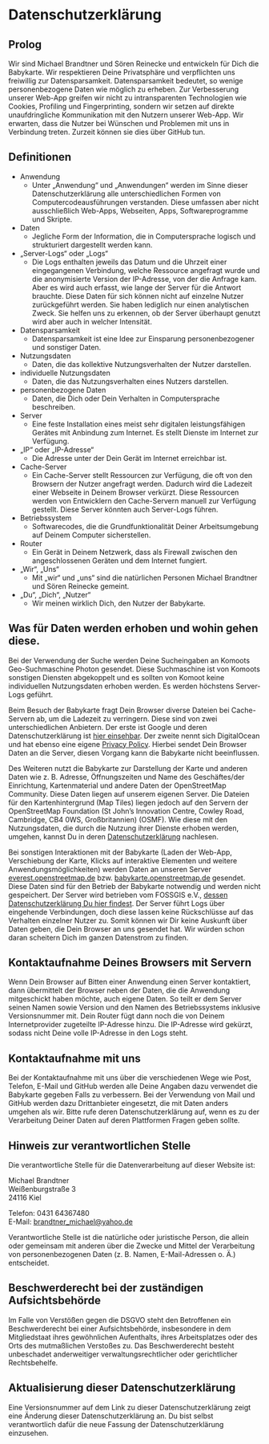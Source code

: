 # Datenschutzerklärung

## Prolog

Wir sind Michael Brandtner und Sören Reinecke und entwickeln für Dich die Babykarte. Wir respektieren Deine Privatsphäre und verpflichten uns freiwillig zur Datensparsamkeit. Datensparsamkeit bedeutet, so wenige personenbezogene Daten wie möglich zu erheben. Zur Verbesserung unserer Web-App greifen wir nicht zu intransparenten Technologien wie Cookies, Profiling und Fingerprinting, sondern wir setzen auf direkte unaufdringliche Kommunikation mit den Nutzern unserer Web-App. Wir erwarten, dass die Nutzer bei Wünschen und Problemen mit uns in Verbindung treten. Zurzeit können sie dies über GitHub tun.

## Definitionen

- Anwendung
  - Unter „Anwendung“ und „Anwendungen“ werden im Sinne dieser Datenschutzerklärung alle unterschiedlichen Formen von Computercodeausführungen verstanden. Diese umfassen aber nicht ausschließlich Web-Apps, Webseiten, Apps, Softwareprogramme und Skripte.
- Daten
  - Jegliche Form der Information, die in Computersprache logisch und strukturiert dargestellt werden kann.
- „Server-Logs“ oder „Logs“
  - Die Logs enthalten jeweils das Datum und die Uhrzeit einer eingegangenen Verbindung, welche Ressource angefragt wurde und die anonymisierte Version der IP-Adresse, von der die Anfrage kam. Aber es wird auch erfasst, wie lange der Server für die Antwort brauchte. Diese Daten für sich können nicht auf einzelne Nutzer zurückgeführt werden. Sie haben lediglich nur einen analytischen Zweck. Sie helfen uns zu erkennen, ob der Server überhaupt genutzt wird aber auch in welcher Intensität.
- Datensparsamkeit
  - Datensparsamkeit ist eine Idee zur Einsparung personenbezogener und sonstiger Daten.
- Nutzungsdaten
  - Daten, die das kollektive Nutzungsverhalten der Nutzer darstellen.
- individuelle Nutzungsdaten
  - Daten, die das Nutzungsverhalten eines Nutzers darstellen.
- personenbezogene Daten
  - Daten, die Dich oder Dein Verhalten in Computersprache beschreiben.
- Server
  - Eine feste Installation eines meist sehr digitalen leistungsfähigen Gerätes mit Anbindung zum Internet. Es stellt Dienste im Internet zur Verfügung.
- „IP“ oder „IP-Adresse“
  - Die Adresse unter der Dein Gerät im Internet erreichbar ist.
- Cache-Server
  - Ein Cache-Server stellt Ressourcen zur Verfügung, die oft von den Browsern der
    Nutzer angefragt werden. Dadurch wird die Ladezeit einer Webseite in
    Deinem Browser verkürzt. Diese Ressourcen werden von Entwicklern den Cache-Servern manuell zur Verfügung gestellt. Diese Server könnten auch Server-Logs führen.
- Betriebssystem
  - Softwarecodes, die die Grundfunktionalität Deiner Arbeitsumgebung auf Deinem Computer sicherstellen.
- Router
  - Ein Gerät in Deinem Netzwerk, dass als Firewall zwischen den angeschlossenen Geräten und dem Internet fungiert.
- „Wir“, „Uns“
  - Mit „wir“ und „uns“ sind die natürlichen Personen Michael Brandtner und Sören Reinecke gemeint.
- „Du“, „Dich“, „Nutzer“
  - Wir meinen wirklich Dich, den Nutzer der Babykarte.

## Was für Daten werden erhoben und wohin gehen diese.

Bei der Verwendung der Suche werden Deine Sucheingaben an Komoots Geo-Suchmaschine Photon gesendet. Diese Suchmaschine ist von Komoots sonstigen Diensten abgekoppelt und es sollten von Komoot keine individuellen Nutzungsdaten erhoben werden. Es werden höchstens Server-Logs geführt.

Beim Besuch der Babykarte fragt Dein Browser diverse Dateien bei Cache-Servern ab, um die Ladezeit zu verringern. Diese sind von zwei unterschiedlichen Anbietern. Der erste ist Google und deren Datenschutzerklärung ist [hier einsehbar](https://policies.google.com/privacy#infocollect). Der zweite nennt sich DigitalOcean und hat ebenso eine eigene [Privacy Policy](https://www.digitalocean.com/legal/privacy-policy/). Hierbei sendet Dein Browser Daten an die Server, diesen Vorgang kann die Babykarte nicht beeinflussen.

Des Weiteren nutzt die Babykarte zur Darstellung der Karte und anderen Daten wie z. B. Adresse, Öffnungszeiten und Name des Geschäftes/der Einrichtung, Kartenmaterial und andere Daten der OpenStreetMap Community. Diese Daten liegen auf unserem eigenen Server. Die Dateien für den Kartenhintergrund (Map Tiles) liegen jedoch auf den Servern der OpenStreetMap Foundation (St John’s Innovation Centre, Cowley Road, Cambridge, CB4 0WS, Großbritannien) (OSMF). Wie diese mit den Nutzungsdaten, die durch die Nutzung ihrer Dienste erhoben werden, umgehen, kannst Du in deren [Datenschutzerklärung](https://wiki.osmfoundation.org/wiki/Privacy_Policy) nachlesen.

Bei sonstigen Interaktionen mit der Babykarte (Laden der Web-App, Verschiebung der Karte, Klicks auf interaktive Elementen und weitere Anwendungsmöglichkeiten) werden Daten an unseren Server [everest.openstreetmap.de](https://everest.openstreetmap.de) bzw. [babykarte.openstreetmap.de](https://babykarte.openstreetmap.de) gesendet. Diese Daten sind für den Betrieb der Babykarte notwendig und werden 
nicht gespeichert. Der Server wird betrieben vom FOSSGIS e.V., [dessen Datenschutzerklärung Du hier findest](https://www.fossgis.de/datenschutzerklaerung). Der Server führt Logs über eingehende Verbindungen, doch diese lassen keine Rückschlüsse auf das Verhalten einzelner Nutzer zu. Somit können wir Dir keine Auskunft über Daten geben, die Dein Browser an uns gesendet hat. Wir würden schon daran scheitern Dich im ganzen Datenstrom
 zu finden.

## Kontaktaufnahme Deines Browsers mit Servern

Wenn Dein Browser auf Bitten einer Anwendung einen Server kontaktiert, dann übermittelt der Browser neben der Daten, die die Anwendung mitgeschickt haben möchte, auch eigene Daten. So teilt er dem Server seinen Namen sowie Version und den Namen des Betriebssystems inklusive Versionsnummer mit. Dein Router fügt dann noch die von Deinem Internetprovider zugeteilte IP-Adresse hinzu. Die IP-Adresse wird gekürzt, sodass nicht Deine volle IP-Adresse in den Logs steht.

## Kontaktaufnahme mit uns

Bei der Kontaktaufnahme mit uns über die verschiedenen Wege wie Post, Telefon, E-Mail und GitHub werden alle Deine Angaben dazu verwendet die Babykarte gegeben Falls zu verbessern. Bei der Verwendung von Mail und GitHub werden dazu Drittanbieter eingesetzt, die mit Daten anders umgehen als wir. Bitte rufe deren Datenschutzerklärung auf, wenn es zu der Verarbeitung Deiner Daten auf deren Plattformen Fragen geben sollte.

## Hinweis zur verantwortlichen Stelle

Die verantwortliche Stelle für die Datenverarbeitung auf dieser Website ist:

Michael Brandtner  
Weißenburgstraße 3  
24116 Kiel  

Telefon: 0431 64367480  
E-Mail: [brandtner_michael@yahoo.de](mailto:brandtner_michael@yahoo.de)

Verantwortliche Stelle ist die natürliche oder juristische Person,
die allein oder gemeinsam mit anderen über die Zwecke und Mittel der
Verarbeitung von personenbezogenen Daten (z. B. Namen, E-Mail-Adressen o.&nbsp;Ä.) entscheidet.

## Beschwerderecht bei der zuständigen Aufsichtsbehörde

Im Falle von Verstößen gegen die DSGVO steht den Betroffenen ein
Beschwerderecht bei einer Aufsichtsbehörde, insbesondere in dem
Mitgliedstaat ihres gewöhnlichen Aufenthalts, ihres Arbeitsplatzes oder
des Orts des mutmaßlichen Verstoßes zu. Das Beschwerderecht besteht
unbeschadet anderweitiger verwaltungsrechtlicher oder gerichtlicher
Rechtsbehelfe.

## Aktualisierung dieser Datenschutzerklärung

Eine Versionsnummer auf dem Link zu dieser Datenschutzerklärung
zeigt eine Änderung dieser Datenschutzerklärung an. Du bist selbst
verantwortlich dafür die neue Fassung der Datenschutzerklärung einzusehen.
